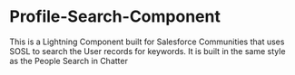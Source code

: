 # Profile-Search-Component

This is a Lightning Component built for Salesforce Communities that uses SOSL to search the User records for keywords. It is built in the same style as the People Search in Chatter
